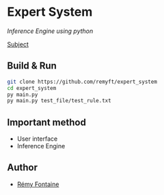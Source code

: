 # Expert System
_Inference Engine using python_

[Subject](https://github.com/remyft/expert_system/blob/master/expert-system.en.pdf)
## Build & Run
```bash
git clone https://github.com/remyft/expert_system
cd expert_system
py main.py
py main.py test_file/test_rule.txt
```

## Important method

* User interface
* Inference Engine

## Author

* [Rémy Fontaine](https://github.com/remyft)
